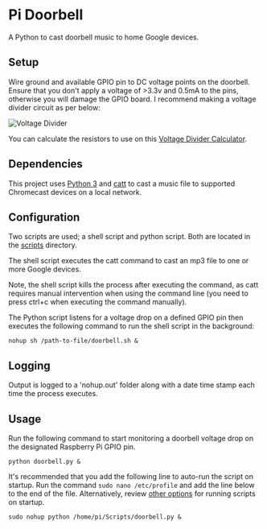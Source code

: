 # Pi Doorbell

A Python to cast doorbell music to home Google devices.

## Setup

Wire ground and available GPIO pin to DC voltage points on the doorbell. Ensure that you don't apply a voltage of >3.3v and 0.5mA to the pins, otherwise you will damage the GPIO board. I recommend making a voltage divider circuit as per below:

![Voltage Divider](http://www.learningaboutelectronics.com/images/Voltage-divider-circuit.png)

You can calculate the resistors to use on this [Voltage Divider Calculator](http://www.learningaboutelectronics.com/Articles/Voltage-divider-calculator.php).

## Dependencies

This project uses [Python 3](https://www.python.org/download/releases/3.0/) and [catt](https://github.com/skorokithakis/catt) to cast a music file to supported Chromecast devices on a local network.

## Configuration

Two scripts are used; a shell script and python script. Both are located in the [scripts](https://github.com/eliotharper/pi-doorbell/tree/master/scripts) directory. 

The shell script executes the catt command to cast an mp3 file to one or more Google devices.

Note, the shell script kills the process after executing the command, as catt requires manual intervention when using the command line (you need to press ctrl+c when executing the command manually).

The Python script listens for a voltage drop on a defined GPIO pin then executes the following command to run the shell script in the background:

```
nohup sh /path-to-file/doorbell.sh &
```

## Logging

Output is logged to a 'nohup.out' folder along with a date time stamp each time the process executes.

## Usage

Run the following command to start monitoring a doorbell voltage drop on the designated Raspberry Pi GPIO pin.

```
python doorbell.py &
```

It's recommended that you add the following line to auto-run the script on startup. Run the command `sudo nano /etc/profile` and add the line below to the end of the file. Alternatively, review [other options](https://www.dexterindustries.com/howto/run-a-program-on-your-raspberry-pi-at-startup/) for running scripts on startup.

```
sudo nohup python /home/pi/Scripts/doorbell.py &
```

